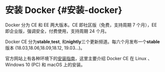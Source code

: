 # 安装 Docker {#安装-docker}

Docker 分为 CE 和 EE 两大版本。CE 即社区版（免费，支持周期 7 个月），EE 即企业版，强调安全，付费使用，支持周期 24 个月。

Docker CE 分为**stable**,**test**, 和**nightly**三个更新频道。每六个月发布一个**stable**版本 \(18.03,18.06,18.09,18.12, 19.03...\)。

官方网站上有各种环境下的[安装指南](https://docs.docker.com/engine/installation/)，这里主要介绍 Docker CE 在 Linux 、Windows 10 \(PC\) 和 macOS 上的安装。

